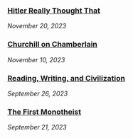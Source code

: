 ### [Hitler Really Thought That](/blog/hitler-really-thought-that)

_November 20, 2023_

### [Churchill on Chamberlain](/blog/churchill-on-chamberlain)

_November 10, 2023_

<!-- ### [Today I Learned: Carriage Return, ASCII Table Design, and Rust](/blog/today-i-learned/carriage-ascii-rust) -->

### [Reading, Writing, and Civilization](/blog/rome/reading-writing-civilization)

_September 26, 2023_

### [The First Monotheist](/blog/rome/worlds-first-monotheist)

_September 21, 2023_
